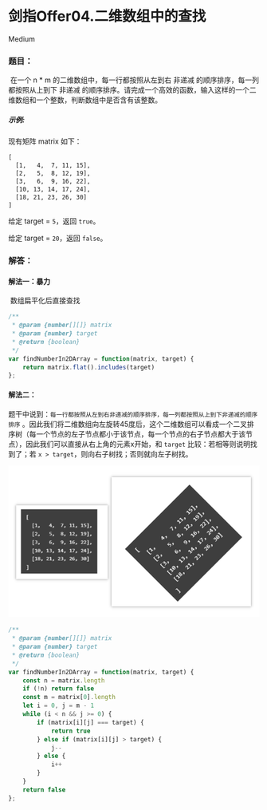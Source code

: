 # 剑指Offer04.二维数组中的查找

Medium

### 题目：

​	在一个 n * m 的二维数组中，每一行都按照从左到右 非递减 的顺序排序，每一列都按照从上到下 非递减 的顺序排序。请完成一个高效的函数，输入这样的一个二维数组和一个整数，判断数组中是否含有该整数。

##### **示例:**

现有矩阵 matrix 如下：

```
[
  [1,   4,  7, 11, 15],
  [2,   5,  8, 12, 19],
  [3,   6,  9, 16, 22],
  [10, 13, 14, 17, 24],
  [18, 21, 23, 26, 30]
]
```

给定 target = `5`，返回 `true`。

给定 target = `20`，返回 `false`。



### 解答：

#### 解法一：暴力

​	数组扁平化后直接查找

```js
/**
 * @param {number[][]} matrix
 * @param {number} target
 * @return {boolean}
 */
var findNumberIn2DArray = function(matrix, target) {
    return matrix.flat().includes(target)
};
```

#### 解法二：

​	题干中说到：`每一行都按照从左到右非递减的顺序排序，每一列都按照从上到下非递减的顺序排序` 。因此我们将二维数组向左旋转45度后，这个二维数组可以看成一个二叉排序树（每一个节点的左子节点都小于该节点，每一个节点的右子节点都大于该节点），因此我们可以直接从右上角的元素x开始，和 `target` 比较：若相等则说明找到了；若 `x > target`，则向右子树找；否则就向左子树找。

![image-20221230151657345](images/image-20221230151657345.png)

```js
/**
 * @param {number[][]} matrix
 * @param {number} target
 * @return {boolean}
 */
var findNumberIn2DArray = function(matrix, target) {
    const n = matrix.length
    if (!n) return false
    const m = matrix[0].length
    let i = 0, j = m - 1
    while (i < n && j >= 0) {
        if (matrix[i][j] === target) {
            return true
        } else if (matrix[i][j] > target) {
            j--
        } else {
            i++
        }
    }
    return false
};
```



















